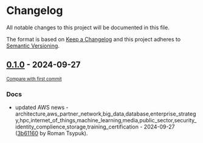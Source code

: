 # Changelog

All notable changes to this project will be documented in this file.

The format is based on [Keep a Changelog](http://keepachangelog.com/en/1.0.0/)
and this project adheres to [Semantic Versioning](http://semver.org/spec/v2.0.0.html).

<!-- insertion marker -->
## [0.1.0](https://github.com/tsypuk/aws-news/releases/tag/ver-2024-09-270.1.0) - 2024-09-27

<small>[Compare with first commit](https://github.com/tsypuk/aws-news/compare/c20f0d3cb5b2e42644c1e187baceb6611c60bbea...ver-2024-09-27)</small>

### Docs

- updated AWS news - architecture,aws_partner_network,big_data,database,enterprise_strategy,hpc,internet_of_things,machine_learning,media,public_sector,security_identity_complience,storage,training_certification - 2024-09-27 ([3b61160](https://github.com/tsypuk/aws-news/commit/3b611609ef55f3ca99e7ce3a154cd5b5bed5d99f) by Roman Tsypuk).


